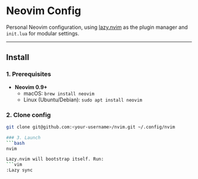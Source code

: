 # Neovim Config

Personal Neovim configuration, using [lazy.nvim](https://github.com/folke/lazy.nvim) as the plugin manager and `init.lua` for modular settings.

---

## Install

### 1. Prerequisites
- **Neovim 0.9+**  
  - macOS: `brew install neovim`  
  - Linux (Ubuntu/Debian): `sudo apt install neovim`  

### 2. Clone config
```bash
git clone git@github.com:<your-username>/nvim.git ~/.config/nvim

### 3. Launch
```bash
nvim

Lazy.nvim will bootstrap itself. Run:
```vim
:Lazy sync
